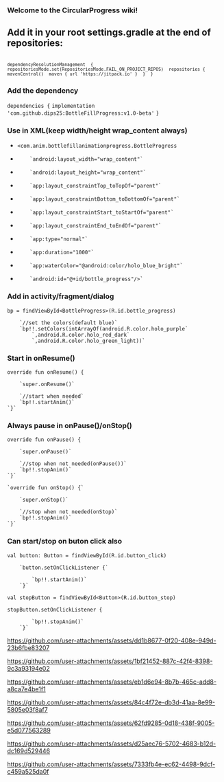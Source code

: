 ### Welcome to the CircularProgress wiki!

## Add it in your root settings.gradle at the end of repositories:

<code> ```dependencyResolutionManagement 
{ 
repositoriesMode.set(RepositoriesMode.FAIL_ON_PROJECT_REPOS) 
repositories {
 mavenCentral() 
 maven { url 'https://jitpack.io' } 
} 
} ```</code>

### Add the dependency

`dependencies {`
	        `implementation 'com.github.dips25:BottleFillProgress:v1.0-beta'`
	     `}`

### Use in XML(keep width/height wrap_content always)

 * `<com.anim.bottlefillanimationprogress.BottleProgress`
*         `android:layout_width="wrap_content"`
*         `android:layout_height="wrap_content"`
*         `app:layout_constraintTop_toTopOf="parent"`
*         `app:layout_constraintBottom_toBottomOf="parent"`
*         `app:layout_constraintStart_toStartOf="parent"`
*         `app:layout_constraintEnd_toEndOf="parent"`
*         `app:type="normal"`
*         `app:duration="1000"`
*         `app:waterColor="@android:color/holo_blue_bright"`
*         `android:id="@+id/bottle_progress"/>`


### Add in activity/fragment/dialog

 `bp = findViewById<BottleProgress>(R.id.bottle_progress)`

        `//set the colors(default blue)`
        `bp!!.setColors(intArrayOf(android.R.color.holo_purple`
            `,android.R.color.holo_red_dark`
            `,android.R.color.holo_green_light))`

### Start in onResume()

`override fun onResume() {`

        `super.onResume()`

        `//start when needed`
        `bp!!.startAnim()`
    `}`

### Always pause in onPause()/onStop()

`override fun onPause() {`

        `super.onPause()`

        `//stop when not needed(onPause())`
        `bp!!.stopAnim()`
    `}`

    `override fun onStop() {`

        `super.onStop()`

        `//stop when not needed(onStop)`
        `bp!!.stopAnim()`
    `}`

### Can start/stop on buton click also

`val button: Button = findViewById(R.id.button_click)`

        `button.setOnClickListener {`

            `bp!!.startAnim()`
        `}`

`val stopButton = findViewById<Button>(R.id.button_stop)`

  `stopButton.setOnClickListener {`

            `bp!!.stopAnim()`
        `}`

        

https://github.com/user-attachments/assets/dd1b8677-0f20-408e-949d-23b6fbe83207



https://github.com/user-attachments/assets/1bf21452-887c-42f4-8398-9c3a93194e02



https://github.com/user-attachments/assets/eb1d6e94-8b7b-465c-add8-a8ca7e4be1f1



https://github.com/user-attachments/assets/84c4f72e-db3d-41aa-8e99-5805e03f8af7



https://github.com/user-attachments/assets/62fd9285-0d18-438f-9005-e5d077563289



https://github.com/user-attachments/assets/d25aec76-5702-4683-b12d-dc169d529446



https://github.com/user-attachments/assets/7333fb4e-ec62-4498-9dcf-c459a525da0f


